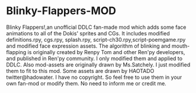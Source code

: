 # Blinky-Flappers-MOD
Blinky Flappers!,an unofficial DDLC fan-made mod which adds some face animations to all of the Dokis' sprites and CGs.
It includes modified definitions.rpy, cgs.rpy, splash.rpy, script-ch30.rpy,script-poemgame.rpy and modified face expression assets.
The algorithm of blinking and mouth-flapping is originally created by Renpy Tom and other Ren'py developers, and published in Ren'py community.
I only modified them and applied to DDLC.
Also mod-assets are originally drawn by Ms.Satchely.
I just modified them to fit to this mod.
Some assets are drawn by HAOTADO twitter@hadowater.
I have no copyright.
So feel free to use them in your own fan-mod or modify them.
No need to inform me or credit me.
